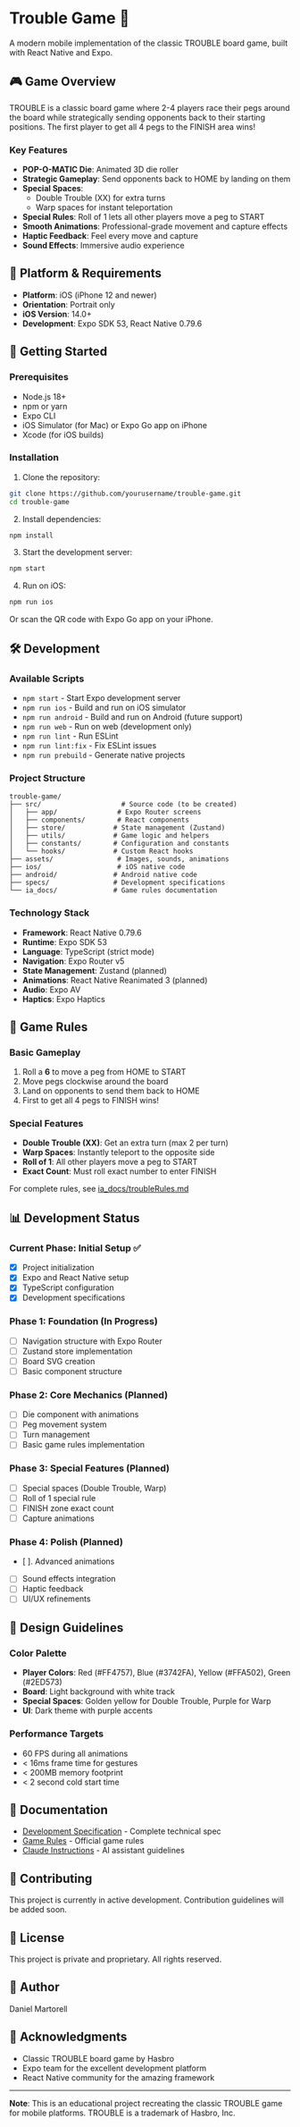 # Trouble Game 🎲

A modern mobile implementation of the classic TROUBLE board game, built with React Native and Expo.

## 🎮 Game Overview

TROUBLE is a classic board game where 2-4 players race their pegs around the board while strategically sending opponents back to their starting positions. The first player to get all 4 pegs to the FINISH area wins!

### Key Features
- **POP-O-MATIC Die**: Animated 3D die roller
- **Strategic Gameplay**: Send opponents back to HOME by landing on them
- **Special Spaces**: 
  - Double Trouble (XX) for extra turns
  - Warp spaces for instant teleportation
- **Special Rules**: Roll of 1 lets all other players move a peg to START
- **Smooth Animations**: Professional-grade movement and capture effects
- **Haptic Feedback**: Feel every move and capture
- **Sound Effects**: Immersive audio experience

## 📱 Platform & Requirements

- **Platform**: iOS (iPhone 12 and newer)
- **Orientation**: Portrait only
- **iOS Version**: 14.0+
- **Development**: Expo SDK 53, React Native 0.79.6

## 🚀 Getting Started

### Prerequisites
- Node.js 18+ 
- npm or yarn
- Expo CLI
- iOS Simulator (for Mac) or Expo Go app on iPhone
- Xcode (for iOS builds)

### Installation

1. Clone the repository:
```bash
git clone https://github.com/yourusername/trouble-game.git
cd trouble-game
```

2. Install dependencies:
```bash
npm install
```

3. Start the development server:
```bash
npm start
```

4. Run on iOS:
```bash
npm run ios
```

Or scan the QR code with Expo Go app on your iPhone.

## 🛠️ Development

### Available Scripts

- `npm start` - Start Expo development server
- `npm run ios` - Build and run on iOS simulator
- `npm run android` - Build and run on Android (future support)
- `npm run web` - Run on web (development only)
- `npm run lint` - Run ESLint
- `npm run lint:fix` - Fix ESLint issues
- `npm run prebuild` - Generate native projects

### Project Structure

```
trouble-game/
├── src/                    # Source code (to be created)
│   ├── app/               # Expo Router screens
│   ├── components/        # React components
│   ├── store/            # State management (Zustand)
│   ├── utils/            # Game logic and helpers
│   ├── constants/        # Configuration and constants
│   └── hooks/            # Custom React hooks
├── assets/                # Images, sounds, animations
├── ios/                   # iOS native code
├── android/              # Android native code
├── specs/                # Development specifications
└── ia_docs/              # Game rules documentation
```

### Technology Stack

- **Framework**: React Native 0.79.6
- **Runtime**: Expo SDK 53
- **Language**: TypeScript (strict mode)
- **Navigation**: Expo Router v5
- **State Management**: Zustand (planned)
- **Animations**: React Native Reanimated 3 (planned)
- **Audio**: Expo AV
- **Haptics**: Expo Haptics

## 🎯 Game Rules

### Basic Gameplay
1. Roll a **6** to move a peg from HOME to START
2. Move pegs clockwise around the board
3. Land on opponents to send them back to HOME
4. First to get all 4 pegs to FINISH wins!

### Special Features
- **Double Trouble (XX)**: Get an extra turn (max 2 per turn)
- **Warp Spaces**: Instantly teleport to the opposite side
- **Roll of 1**: All other players move a peg to START
- **Exact Count**: Must roll exact number to enter FINISH

For complete rules, see [ia_docs/troubleRules.md](ia_docs/troubleRules.md)

## 📊 Development Status

### Current Phase: Initial Setup ✅
- [x] Project initialization
- [x] Expo and React Native setup
- [x] TypeScript configuration
- [x] Development specifications

### Phase 1: Foundation (In Progress)
- [ ] Navigation structure with Expo Router
- [ ] Zustand store implementation
- [ ] Board SVG creation
- [ ] Basic component structure

### Phase 2: Core Mechanics (Planned)
- [ ] Die component with animations
- [ ] Peg movement system
- [ ] Turn management
- [ ] Basic game rules implementation

### Phase 3: Special Features (Planned)
- [ ] Special spaces (Double Trouble, Warp)
- [ ] Roll of 1 special rule
- [ ] FINISH zone exact count
- [ ] Capture animations

### Phase 4: Polish (Planned)
- [ ]. Advanced animations
- [ ] Sound effects integration
- [ ] Haptic feedback
- [ ] UI/UX refinements

## 🎨 Design Guidelines

### Color Palette
- **Player Colors**: Red (#FF4757), Blue (#3742FA), Yellow (#FFA502), Green (#2ED573)
- **Board**: Light background with white track
- **Special Spaces**: Golden yellow for Double Trouble, Purple for Warp
- **UI**: Dark theme with purple accents

### Performance Targets
- 60 FPS during all animations
- < 16ms frame time for gestures
- < 200MB memory footprint
- < 2 second cold start time

## 📝 Documentation

- [Development Specification](specs/trouble-game-development-spec.md) - Complete technical spec
- [Game Rules](ia_docs/troubleRules.md) - Official game rules
- [Claude Instructions](CLAUDE.md) - AI assistant guidelines

## 🤝 Contributing

This project is currently in active development. Contribution guidelines will be added soon.

## 📄 License

This project is private and proprietary. All rights reserved.

## 👤 Author

Daniel Martorell

## 🙏 Acknowledgments

- Classic TROUBLE board game by Hasbro
- Expo team for the excellent development platform
- React Native community for the amazing framework

---

**Note**: This is an educational project recreating the classic TROUBLE game for mobile platforms. TROUBLE is a trademark of Hasbro, Inc.